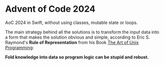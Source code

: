 # Advent of Code 2024

AoC 2024 in Swift, without using classes, mutable state or loops. 

The main strategy behind all the solutions is to transform the input data into a form that makes the solution obvious and simple, according to Eric S. Raymond's **Rule of Representation** from his Book [The Art of Unix Programming](http://www.catb.org/esr/writings/taoup/html/ch01s06.html#id2878263):

**Fold knowledge into data so program logic can be stupid and robust.**



